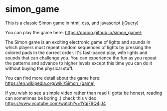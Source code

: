 # simon_game
This is a classic Simon game in html, css, and javascript (jQuery)

You can play the game here:  https://douoo.github.io/simon_game/;


The Simon game is an exciting electronic game of lights and sounds in which players must repeat random sequences of lights by pressing the colored pads in the correct order. It's fast-paced play, with lights and sounds that can challenge you. You can experience the fun as you repeat the patterns and advance to higher levels except this time you can do it without buying the physical stuff.

You can find more detail about the game here: https://en.wikipedia.org/wiki/Simon_(game)

If you wish to see a simple video rather than read (I gotta be honest, reading can sometimes be boring :) check this video: https://www.youtube.com/watch?v=1Yqj76Q4jJ4
